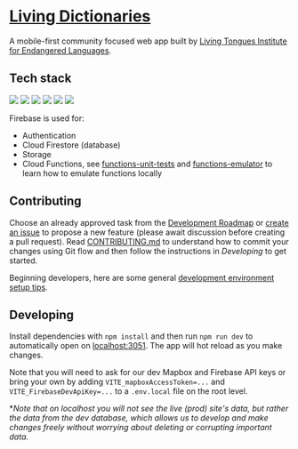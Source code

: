 # [Living Dictionaries](https://livingdictionaries.app/)

A mobile-first community focused web app built by [Living Tongues Institute for Endangered Languages](https://livingtongues.org/).

## Tech stack

[<img src="https://img.shields.io/badge/SvelteJS-3-orange.svg"></a>](https://svelte.dev/)
[<img src="https://img.shields.io/badge/SvelteKit-@next-orange.svg"></a>](https://kit.svelte.dev/)
[<img src="https://img.shields.io/badge/TailwindCSS-2-blue.svg"></a>](https://tailwindcss.com/)
[<img src="https://img.shields.io/badge/Firebase-9-orange.svg"></a>](https://firebase.google.com/)
[<img src="https://img.shields.io/badge/Vercel-SSR-black.svg"></a>](https://vercel.com/)
[<img src="https://img.shields.io/badge/Algolia-Instantsearch.js-blue.svg"></a>](https://www.algolia.com/)

Firebase is used for:

- Authentication
- Cloud Firestore (database)
- Storage
- Cloud Functions, see [functions-unit-tests](docs/functions-unit-tests.md) and [functions-emulator](docs/functions-emulator.md) to learn how to emulate functions locally

## Contributing

Choose an already approved task from the [Development Roadmap](https://github.com/jwrunner/Living-Dictionaries/projects/1) or [create an issue](https://github.com/jwrunner/Living-Dictionaries/issues) to propose a new feature (please await discussion before creating a pull request). Read [CONTRIBUTING.md](docs/CONTRIBUTING.md) to understand how to commit your changes using Git flow and then follow the instructions in _Developing_ to get started.

Beginning developers, here are some general [development environment setup tips](docs/setup-tips-for-beginner-devs.md).

## Developing

Install dependencies with `npm install` and then run `npm run dev` to automatically open on [localhost:3051](http://localhost:3051). The app will hot reload as you make changes.

Note that you will need to ask for our dev Mapbox and Firebase API keys or bring your own by adding `VITE_mapboxAccessToken=...` and
`VITE_FirebaseDevApiKey=...` to a `.env.local` file on the root level.

\*_Note that on localhost you will not see the live (prod) site's data, but rather the data from the dev database, which allows us to develop and make changes freely without worrying about deleting or corrupting important data._
